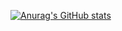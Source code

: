 [![Anurag's GitHub stats](https://github-readme-stats.vercel.app/api?username=stevedzakpasu)](https://github.com/anuraghazra/github-readme-stats)
